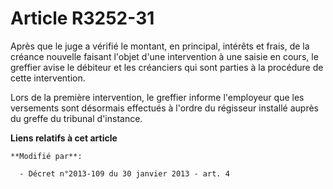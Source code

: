 # Article R3252-31

Après que le juge a vérifié le montant, en principal, intérêts et frais, de la créance nouvelle faisant l'objet d'une
intervention à une saisie en cours, le greffier avise le débiteur et les créanciers qui sont parties à la procédure de cette
intervention. 

Lors de la première intervention, le greffier informe l'employeur que les versements sont désormais effectués à l'ordre du
régisseur installé auprès du greffe du tribunal d'instance.

**Liens relatifs à cet article**

	**Modifié par**:

	  - Décret n°2013-109 du 30 janvier 2013 - art. 4
